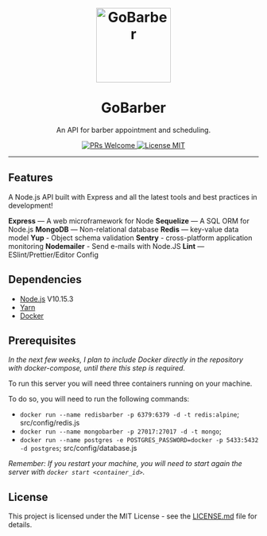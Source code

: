 <h1 align="center">
<br>
  <img src="https://rocketseat-cdn.s3-sa-east-1.amazonaws.com/bootcamp-header.png" alt="GoBarber" width="150">
<br>
<br>
GoBarber 
</h1>

<p align="center">An API for barber appointment and scheduling.</p>

<p align="center">
  <a href="http://makeapullrequest.com">
    <img src="https://img.shields.io/badge/PRs-welcome-brightgreen.svg?style=flat-square" alt="PRs Welcome">
  </a>
  <a href="https://opensource.org/licenses/MIT">
    <img src="https://img.shields.io/badge/license-MIT-blue.svg?style=flat-square" alt="License MIT">
  </a>
</p>

<hr />

## Features

A Node.js API built with Express and all the latest tools and best practices in development!

**Express** — A web microframework for Node
**Sequelize** — A SQL ORM for Node.js
**MongoDB** — Non-relational database
**Redis** — key-value data model
**Yup** - Object schema validation
**Sentry** - cross-platform application monitoring
**Nodemailer** - Send e-mails with Node.JS
**Lint** — ESlint/Prettier/Editor Config

## Dependencies

- [Node.js](https://nodejs.org/en/) V10.15.3
- [Yarn](https://yarnpkg.com/pt-BR/docs/install)
- [Docker](https://www.docker.com/)

## Prerequisites

_In the next few weeks, I plan to include Docker directly in the repository with docker-compose, until there this step is required._

To run this server you will need three containers running on your machine.

To do so, you will need to run the following commands:

- `docker run --name redisbarber -p 6379:6379 -d -t redis:alpine`; src/config/redis.js
- `docker run --name mongobarber -p 27017:27017 -d -t mongo`; 
- `docker run --name postgres -e POSTGRES_PASSWORD=docker -p 5433:5432 -d postgres`; src/config/database.js

_Remember: If you restart your machine, you will need to start again the server with `docker start <container_id>`._

## License

This project is licensed under the MIT License - see the [LICENSE.md](LICENSE.md) file for details.
